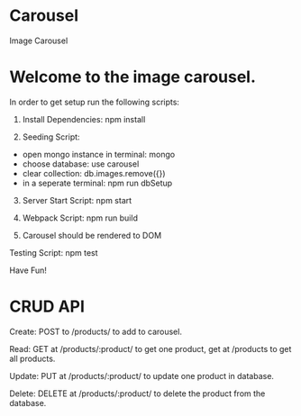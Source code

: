 # Carousel
Image Carousel

# Welcome to the image carousel.

In order to get setup run the following scripts:

1) Install Dependencies: npm install

2) Seeding Script:
  - open mongo instance in terminal: mongo
  - choose database: use carousel
  - clear collection: db.images.remove({})
  - in a seperate terminal: npm run dbSetup

3) Server Start Script: npm start

4) Webpack Script: npm run build

5) Carousel should be rendered to DOM


Testing Script: npm test

Have Fun!

# CRUD API
Create: POST to /products/ to add to carousel.

Read: GET at /products/:product/ to get one product, get at /products to get all products.

Update: PUT at /products/:product/ to update one product in database.

Delete: DELETE at /products/:product/ to delete the product from the database.
